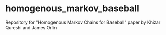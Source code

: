 # homogenous_markov_baseball
Repository for "Homogenous Markov Chains for Baseball" paper by Khizar Qureshi and James Orlin
